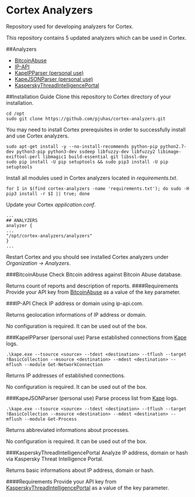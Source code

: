 # Cortex Analyzers
Repository used for developing analyzers for Cortex.

This repository contains 5 updated analyzers which can be used in Cortex. 

##Analyzers

- [BitcoinAbuse](#bitcoinabuse)
- [IP-API](#ip-api)
- [KapeIPParser (personal use)](#kapeipparser-personal-use)
- [KapeJSONParser (personal use)](#kapejsonparser-personal-use)
- [KasperskyThreadIntelligencePortal](#kasperskythreadintelligenceportal)

##Installation Guide
Clone this repository to Cortex directory of your installation.
```
cd /opt
sudo git clone https://github.com/pjuhas/cortex-analyzers.git
```
You may need to install Cortex prerequisites in order to successfully install and use Cortex analyzers. 
```
sudo apt-get install -y --no-install-recommends python-pip python2.7-dev python3-pip python3-dev ssdeep libfuzzy-dev libfuzzy2 libimage-exiftool-perl libmagic1 build-essential git libssl-dev
sudo pip install -U pip setuptools && sudo pip3 install -U pip setuptools
```

Install all modules used in Cortex analyzers located in *requirements.txt*. 
```
for I in $(find cortex-analyzers -name 'requirements.txt'); do sudo -H pip3 install -r $I || true; done
```

Update your Cortex *application.conf*.
```
...
## ANALYZERS
analyzer {
...
"/opt/cortex-analyzers/analyzers"
}
...
```
Restart Cortex and you should see installed Cortex analyzers under *Organization &#8594; Analyzers*. 

###BitcoinAbuse
Check Bitcoin address against Bitcoin Abuse database. 

Returns count of reports and description of reports.
####Requirements
Provide your API key from [BitcoinAbuse](https://www.bitcoinabuse.com) as a value of the key parameter.

###IP-API
Check IP address or domain using ip-api.com. 

Returns geolocation informations of IP address or domain.

No configuration is required. It can be used out of the box.

###KapeIPParser (personal use)
Parse established connections from [Kape](https://www.kroll.com/en/insights/publications/cyber/kroll-artifact-parser-extractor-kape) logs. 
```
.\kape.exe --tsource <source> --tdest <destination> --tflush --target !BasicCollection --msource <destination> --mdest <destination> --mflush --module Get-NetworkConnection
```
Returns IP addresses of established connections.

No configuration is required. It can be used out of the box.

###KapeJSONParser (personal use)
Parse process list from [Kape](https://www.kroll.com/en/insights/publications/cyber/kroll-artifact-parser-extractor-kape) logs.

```
.\kape.exe --tsource <source> --tdest <destination> --tflush --target !BasicCollection --msource <destination> --mdest <destination> --mflush --module Get-Process
```

Returns abbreviated informations about processes.

No configuration is required. It can be used out of the box.

###KasperskyThreadIntelligencePortal
Analyze IP address, domain or hash via Kaspersky Threat Intelligence Portal. 

Returns basic informations about IP address, domain or hash.

####Requirements
Provide your API key from [KasperskyThreadIntelligencePortal](https://opentip.kaspersky.com) as a value of the key parameter.

